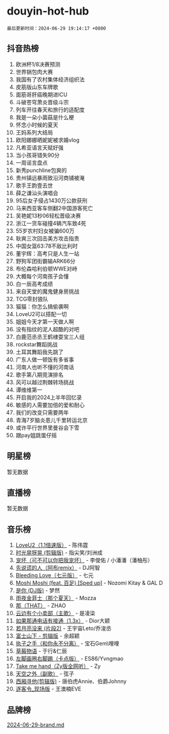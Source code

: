 # douyin-hot-hub

`最后更新时间：2024-06-29 19:14:17 +0800`

## 抖音热榜

1. 欧洲杯1/8决赛预测
1. 世界锅包肉大赛
1. 我国有了农村集体经济组织法
1. 皮筋版山东车牌歌
1. 面筋哥肝癌晚期进ICU
1. 斗破苍穹萧炎晋级斗宗
1. 列车开往春天和旅行的适配度
1. 我是一朵小菌菇是什么梗
1. 怀念小时候的夏天
1. 王妈系列大结局
1. 欧阳娜娜晒妮妮被求婚vlog
1. 凡希亚语言天赋好强
1. 当小孩哥错失90分
1. 一周谣言盘点
1. 新秀punchline包爽的
1. 贵州镇远暴雨致沿河商铺被淹
1. 歌手王韵壹去世
1. 薛之谦汕头演唱会
1. 95后女子侵占1430万公款获刑
1. 马来西亚客车侧翻2中国游客死亡
1. 吴艳妮13秒06轻松晋级决赛
1. 浙江一货车碰撞4辆汽车致4死
1. 55岁农村妇女被骗600万
1. 耿爽三次回击美方攻击指责
1. 中国女篮63:78不敌比利时
1. 董宇辉：高考只是人生一站
1. 野狗军团街霸输ARK66分
1. 布伦森哈利伯顿WWE对峙
1. 大概每个河南孩子会懂
1. 白一辰高考成绩
1. 来自天堂的魔鬼健身房挑战
1. TCG零封狼队
1. 猫猫：你怎么搞偷袭啊
1. LoveU2可以搭配一切
1. 姐姐今天才第一天做人啊
1. 没有指纹的泥人超酷的对吧
1. 白鹿范丞丞王鹤棣耍宝三人组
1. rockstar舞蹈挑战
1. 土耳其舞蹈我先跳了
1. 广东人做一顿饭有多省事
1. 河南人也听不懂的河南话
1. 歌手第八期竞演排名
1. 风可以越过荆棘转场挑战
1. 谭维维第一
1. 开启我的2024上半年回忆录
1. 敏感的人需要加倍的爱和耐心
1. 我们的改变只需要两年
1. 青海7岁脑炎患儿千里转运北京
1. 或许平行世界里曼谷会下雪
1. 跟pay姐跳蛋仔摇

## 明星榜

暂无数据

## 直播榜

暂无数据

## 音乐榜

1. [LoveU2（1.1倍速版）](https://sf3-cdn-tos.douyinstatic.com/obj/tos-cn-ve-2774/oQMeDffLaEmgMwgCOEMAFCI6INzoFPgWdD0rsa) - 陈伟霆
1. [时光晃呀晃 (剪辑版)](https://sf5-hl-cdn-tos.douyinstatic.com/obj/tos-cn-ve-2774/o8ACeQem3gwI1x3GIYGAfKG0LJebKFRJDwRwyW) - 指尖笑/刘洲成
1. [宠坏（可不可以你把我宠坏）](https://sf5-hl-cdn-tos.douyinstatic.com/obj/tos-cn-ve-2774/ocWI8ft2gd0rAfXKzvKGeMQM6fVLTLfA8UJzwl) - 李俊佑 / 小潘潘（潘柚彤）
1. [先说谎的人（阿布remix）](https://sf5-hl-cdn-tos.douyinstatic.com/obj/tos-cn-ve-2774/owQtOFmAzBgxBKDOYfeCTQTgE9cDORrOQqmCZy) - DJ阿智
1. [Bleeding Love（七元版）](https://sf3-cdn-tos.douyinstatic.com/obj/tos-cn-ve-2774/oEgC9eZFHQ1MfSRnrfkzFp8AayDWqAQMABBgUs) - 七元
1. [Moshi Moshi (feat. 百足) [Sped up]](https://sf3-cdn-tos.douyinstatic.com/obj/tos-cn-ve-2774/ocCPFQcXJLeroaIdQLIGAoeeYM3OAUYGDguHXz) - Nozomi Kitay & GAL D
1. [是你 (DJ版)](https://sf3-cdn-tos.douyinstatic.com/obj/tos-cn-ve-2774/1ec766e572b34c42853ce6315d426850) - 梦然
1. [雨夜金菲士（那个夏天）](https://sf5-hl-cdn-tos.douyinstatic.com/obj/tos-cn-ve-2774/osPmPLDWQBBE2Z6bftCgYwkFaF4pEYEneXaZQs) - Mozza
1. [那（THAT）](https://sf5-hl-cdn-tos.douyinstatic.com/obj/tos-cn-ve-2774/oIIWGeBZCnlGx9tl0gFlCfwlQbj7QWAD8HYAGg) - ZHAO
1. [云边有个小卖部（主歌）](https://sf5-hl-cdn-tos.douyinstatic.com/obj/tos-cn-ve-2774/okvgzOZylLA4WYUHkAhpy5DrCiqAmBjiMIkJp) - 是凌柒
1. [如果那通电话有接通（1.3x）](https://sf5-hl-cdn-tos.douyinstatic.com/obj/tos-cn-ve-2774/ocJeJKhUhAJG8EYZiEFfGFAPkD3beMQ5mwDv1e) - Dior大颖
1. [若月亮没来 (片段2)](https://sf5-hl-cdn-tos.douyinstatic.com/obj/tos-cn-ve-2774/ocQavLLjkCOeDxGyYeIMGgNAIwJ0QXE1Ve3Fzv) - 王宇宙Leto/乔浚丞
1. [富士山下 - 剪辑版](https://sf3-cdn-tos.douyinstatic.com/obj/tos-cn-ve-2774/o4QGmeUZhQXvtC5BDkogeQni8WbdCBUJEYI12v) - 余超颖
1. [执子之手（和你永不分离）](https://sf5-hl-cdn-tos.douyinstatic.com/obj/tos-cn-ve-2774/oU4mUWISThYfqtA61VOl8PAQGeK2LGGQfFCZfY) - 宝石Gem\哩哩
1. [草莓物语](https://sf3-cdn-tos.douyinstatic.com/obj/tos-cn-ve-2774/okynhJ7jEAIIZBfsLgYMEI8QC3WbQNN66RKzhT) - 于行&仁辰
1. [左脚画圈右脚踢（卡点版）](https://sf5-hl-cdn-tos.douyinstatic.com/obj/tos-cn-ve-2774/oAoAIr8BJv8B7W4CEBMsaSfDWrAiF4izwIDMJg) - ES86/Yvngmao
1. [Take me hand（Zy版全网听）](https://sf6-cdn-tos.douyinstatic.com/obj/tos-cn-ve-2774/owyUoUuVpA1I7BiszAYMSqbGseWQw8P7Ea2BiR) - Zy
1. [天空之外（副歌）](https://sf6-cdn-tos.douyinstatic.com/obj/tos-cn-ve-2774/oAYn0BTp8jS8iSyZSHMUWAikyvAWI1c7aiJTr) - 弦子
1. [西厢寻他(剪辑版)](https://sf5-hl-cdn-tos.douyinstatic.com/obj/tos-cn-ve-2774/oUsAVfAQKlRNxEv5qxvIB8o5qmIWUcXbzJKJhw) - 唐伯虎Annie、伯爵Johnny
1. [逐客令_现场版](https://sf5-hl-cdn-tos.douyinstatic.com/obj/tos-cn-ve-2774/okjvqFftEMAIgLPvI8f4MT5CZVyxmDQdBOwjBv) - 王澳楠EVE

## 品牌榜

[2024-06-29-brand.md](2024-06-29-brand.md)
